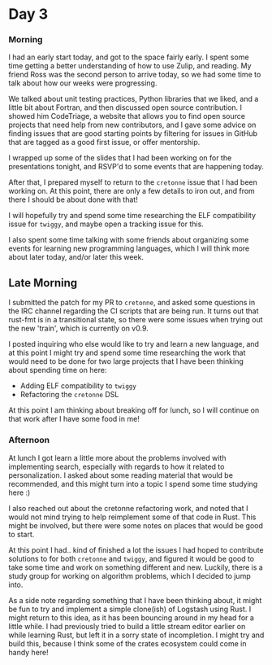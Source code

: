 # Day 3

### Morning

I had an early start today, and got to the space fairly early. I spent some
time getting a better understanding of how to use Zulip, and reading. My
friend Ross was the second person to arrive today, so we had some time
to talk about how our weeks were progressing.

We talked about unit testing practices, Python libraries that we liked, and
a little bit about Fortran, and then discussed open source contribution. I
showed him CodeTriage, a website that allows you to find open source projects
that need help from new contributors, and I gave some advice on finding issues
that are good starting points by filtering for issues in GitHub that are tagged
as a good first issue, or offer mentorship.

I wrapped up some of the slides that I had been working on for the
presentations tonight, and RSVP'd to some events that are happening today.

After that, I prepared myself to return to the `cretonne` issue that I had
been working on. At this point, there are only a few details to iron out,
and from there I should be about done with that!

I will hopefully try and spend some time researching the ELF compatibility
issue for `twiggy`, and maybe open a tracking issue for this.

I also spent some time talking with some friends about organizing some events
for learning new programming languages, which I will think more about later
today, and/or later this week.

## Late Morning

I submitted the patch for my PR to `cretonne`, and asked some questions in
the IRC channel regarding the CI scripts that are being run. It turns out
that rust-fmt is in a transitional state, so there were some issues when
trying out the new 'train', which is currently on v0.9.

I posted inquiring who else would like to try and learn a new language, and
at this point I might try and spend some time researching the work that would
need to be done for two large projects that I have been thinking about spending
time on here:

*  Adding ELF compatibility to `twiggy`
*  Refactoring the `cretonne` DSL

At this point I am thinking about breaking off for lunch, so I will continue
on that work after I have some food in me!

### Afternoon

At lunch I got learn a little more about the problems involved with
implementing search, especially with regards to how it related to
personalization. I asked about some reading material that would be recommended,
and this might turn into a topic I spend some time studying here :)

I also reached out about the cretonne refactoring work, and noted that I would
not mind trying to help reimplement some of that code in Rust. This might be
involved, but there were some notes on places that would be good to start.

At this point I had.. kind of finished a lot the issues I had hoped to
contribute solutions to for both `cretonne` and `twiggy`, and figured it would
be good to take some time and work on something different and new. Luckily,
there is a study group for working on algorithm problems, which I decided to
jump into.

As a side note regarding something that I have been thinking about, it might
be fun to try and implement a simple clone(ish) of Logstash using Rust. I might
return to this idea, as it has been bouncing around in my head for a little
while. I had previously tried to build a little stream editor earlier on while
learning Rust, but left it in a sorry state of incompletion. I might try
and build this, because I think some of the crates ecosystem could come in
handy here!


